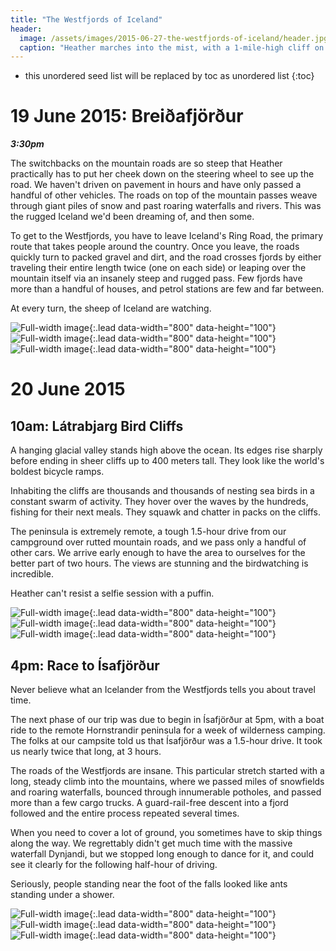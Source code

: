 ```yaml
---
title: "The Westfjords of Iceland"
header:
  image: /assets/images/2015-06-27-the-westfjords-of-iceland/header.jpg
  caption: "Heather marches into the mist, with a 1-mile-high cliff on the left. Photo credit: Adam Nagel"
---
```

* this unordered seed list will be replaced by toc as unordered list
{:toc}

# 19 June 2015: Breiðafjörður
***3:30pm***

The switchbacks on the mountain roads are so steep that Heather practically has to put her cheek down on the steering wheel to see up the road. We haven't driven on pavement in hours and have only passed a handful of other vehicles. The roads on top of the mountain passes weave through giant piles of snow and past roaring waterfalls and rivers. This was the rugged Iceland we'd been dreaming of, and then some.

To get to the Westfjords, you have to leave Iceland's Ring Road, the primary route that takes people around the country. Once you leave, the roads quickly turn to packed gravel and dirt, and the road crosses fjords by either traveling their entire length twice (one on each side) or leaping over the mountain itself via an insanely steep and rugged pass. Few fjords have more than a handful of houses, and petrol stations are few and far between.

At every turn, the sheep of Iceland are watching.

![Full-width image](/assets/images/2015-06-27-the-westfjords-of-iceland/19jun1.jpg){:.lead data-width="800" data-height="100"}
![Full-width image](/assets/images/2015-06-27-the-westfjords-of-iceland/19jun2.jpg){:.lead data-width="800" data-height="100"}
![Full-width image](/assets/images/2015-06-27-the-westfjords-of-iceland/19jun3.jpg){:.lead data-width="800" data-height="100"}

# 20 June 2015
## 10am: Látrabjarg Bird Cliffs
A hanging glacial valley stands high above the ocean. Its edges rise sharply before ending in sheer cliffs up to 400 meters tall. They look like the world's boldest bicycle ramps.

Inhabiting the cliffs are thousands and thousands of nesting sea birds in a constant swarm of activity. They hover over the waves by the hundreds, fishing for their next meals. They squawk and chatter in packs on the cliffs.

The peninsula is extremely remote, a tough 1.5-hour drive from our campground over rutted mountain roads, and we pass only a handful of other cars. We arrive early enough to have the area to ourselves for the better part of two hours. The views are stunning and the birdwatching is incredible.

Heather can't resist a selfie session with a puffin.

![Full-width image](/assets/images/2015-06-27-the-westfjords-of-iceland/20jun1-1.jpg){:.lead data-width="800" data-height="100"}
![Full-width image](/assets/images/2015-06-27-the-westfjords-of-iceland/20jun1-2.jpg){:.lead data-width="800" data-height="100"}
![Full-width image](/assets/images/2015-06-27-the-westfjords-of-iceland/20jun1-3.jpg){:.lead data-width="800" data-height="100"}

## 4pm: Race to Ísafjörður
Never believe what an Icelander from the Westfjords tells you about travel time.

The next phase of our trip was due to begin in Ísafjörður at 5pm, with a boat ride to the remote Hornstrandir peninsula for a week of wilderness camping. The folks at our campsite told us that Ísafjörður was a 1.5-hour drive. It took us nearly twice that long, at 3 hours.

The roads of the Westfjords are insane. This particular stretch started with a long, steady climb into the mountains, where we passed miles of snowfields and roaring waterfalls, bounced through innumerable potholes, and passed more than a few cargo trucks. A guard-rail-free descent into a fjord followed and the entire process repeated several times.

When you need to cover a lot of ground, you sometimes have to skip things along the way. We regrettably didn't get much time with the massive waterfall Dynjandi, but we stopped long enough to dance for it, and could see it clearly for the following half-hour of driving.

Seriously, people standing near the foot of the falls looked like ants standing under a shower.

![Full-width image](/assets/images/2015-06-27-the-westfjords-of-iceland/20jun2-1.jpg){:.lead data-width="800" data-height="100"}
![Full-width image](/assets/images/2015-06-27-the-westfjords-of-iceland/20jun2-2.jpg){:.lead data-width="800" data-height="100"}
![Full-width image](/assets/images/2015-06-27-the-westfjords-of-iceland/20jun2-3.jpg){:.lead data-width="800" data-height="100"}